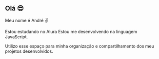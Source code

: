 ## Olá  😎
Meu nome é André ✌

Estou estudando no Alura
Estou me desenvolvendo na linguagem JavaScript.

Utilizo esse espaço para minha organização e compartilhamento dos meu projetos desenvolvidos.

<!--
**andresoareslope/andresoareslope** is a ✨ _special_ ✨ repository because its `README.md` (this file) appears on your GitHub profile.

Here are some ideas to get you started:

- 🔭 I’m currently working on ...
- 🌱 I’m currently learning ...
- 👯 I’m looking to collaborate on ...
- 🤔 I’m looking for help with ...
- 💬 Ask me about ...
- 📫 How to reach me: ...
- 😄 Pronouns: ...
- ⚡ Fun fact: ...
-->
